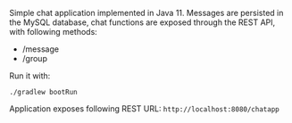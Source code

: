 Simple chat application implemented in Java 11.
Messages are persisted in the MySQL database,
chat functions are exposed through the REST API,
with following methods:
- /message 
- /group

Run it with:

`./gradlew bootRun`

Application exposes following REST URL: `http://localhost:8080/chatapp`
